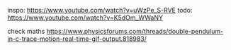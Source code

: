 inspo: https://www.youtube.com/watch?v=uWzPe_S-RVE
todo: https://www.youtube.com/watch?v=K5dOm_WWaNY


check maths https://www.physicsforums.com/threads/double-pendulum-in-c-trace-motion-real-time-gif-output.818983/
